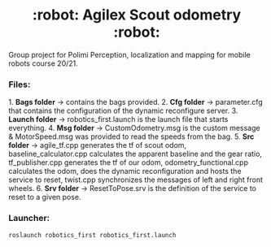 <h1 align="center">
  :robot: Agilex Scout odometry :robot:
</h1>

Group project for Polimi Perception, localization and mapping for mobile robots course 20/21.

<h3>Files:</h3>
1. <b>Bags folder</b> → contains the bags provided. 
2. <b>Cfg folder</b> → parameter.cfg that contains the configuration of the dynamic reconfigure server. 
3. <b>Launch folder</b> → robotics_first.launch is the launch file that starts everything. 
4. <b>Msg folder</b> → CustomOdometry.msg is the custom message & MotorSpeed.msg was provided to 
read the speeds from the bag.  
5. <b>Src folder</b> → agile_tf.cpp generates the tf of scout odom, baseline_calculator.cpp calculates the 
apparent baseline and the gear ratio, tf_publisher.cpp generates the tf of our odom, 
odometry_functional.cpp calculates the odom, does the dynamic reconfiguration and hosts the 
service to reset, twist.cpp synchronizes the messages of left and right front wheels. 
6. <b>Srv folder</b> → ResetToPose.srv is the definition of the service to reset to a given pose. 

<h3>Launcher:</h3>

```shell
roslaunch robotics_first robotics_first.launch
```
